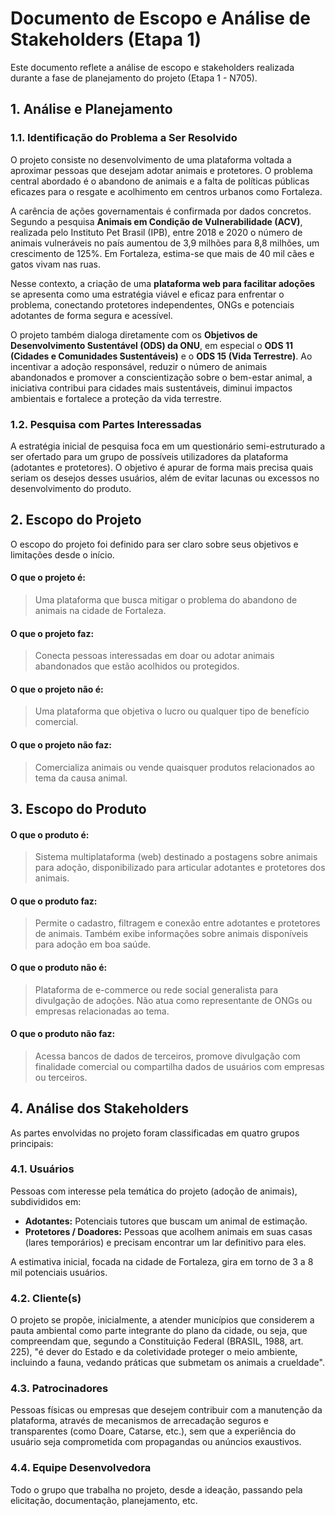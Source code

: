 # Documento de Escopo e Análise de Stakeholders (Etapa 1)

Este documento reflete a análise de escopo e stakeholders realizada durante a fase de planejamento do projeto (Etapa 1 - N705).

## 1. Análise e Planejamento

### 1.1. Identificação do Problema a Ser Resolvido

O projeto consiste no desenvolvimento de uma plataforma voltada a aproximar pessoas que desejam adotar animais e protetores. O problema central abordado é o abandono de animais e a falta de políticas públicas eficazes para o resgate e acolhimento em centros urbanos como Fortaleza.

A carência de ações governamentais é confirmada por dados concretos. Segundo a pesquisa **Animais em Condição de Vulnerabilidade (ACV)**, realizada pelo Instituto Pet Brasil (IPB), entre 2018 e 2020 o número de animais vulneráveis no país aumentou de 3,9 milhões para 8,8 milhões, um crescimento de 125%. Em Fortaleza, estima-se que mais de 40 mil cães e gatos vivam nas ruas.

Nesse contexto, a criação de uma **plataforma web para facilitar adoções** se apresenta como uma estratégia viável e eficaz para enfrentar o problema, conectando protetores independentes, ONGs e potenciais adotantes de forma segura e acessível.

O projeto também dialoga diretamente com os **Objetivos de Desenvolvimento Sustentável (ODS) da ONU**, em especial o **ODS 11 (Cidades e Comunidades Sustentáveis)** e o **ODS 15 (Vida Terrestre)**. Ao incentivar a adoção responsável, reduzir o número de animais abandonados e promover a conscientização sobre o bem-estar animal, a iniciativa contribui para cidades mais sustentáveis, diminui impactos ambientais e fortalece a proteção da vida terrestre.

### 1.2. Pesquisa com Partes Interessadas

A estratégia inicial de pesquisa foca em um questionário semi-estruturado a ser ofertado para um grupo de possíveis utilizadores da plataforma (adotantes e protetores). O objetivo é apurar de forma mais precisa quais seriam os desejos desses usuários, além de evitar lacunas ou excessos no desenvolvimento do produto.

## 2. Escopo do Projeto

O escopo do projeto foi definido para ser claro sobre seus objetivos e limitações desde o início.

#### O que o projeto é:
> Uma plataforma que busca mitigar o problema do abandono de animais na cidade de Fortaleza.

#### O que o projeto faz:
> Conecta pessoas interessadas em doar ou adotar animais abandonados que estão acolhidos ou protegidos.

#### O que o projeto não é:
> Uma plataforma que objetiva o lucro ou qualquer tipo de benefício comercial.

#### O que o projeto não faz:
> Comercializa animais ou vende quaisquer produtos relacionados ao tema da causa animal.

## 3. Escopo do Produto

#### O que o produto é:
> Sistema multiplataforma (web) destinado a postagens sobre animais para adoção, disponibilizado para articular adotantes e protetores dos animais.

#### O que o produto faz:
> Permite o cadastro, filtragem e conexão entre adotantes e protetores de animais. Também exibe informações sobre animais disponíveis para adoção em boa saúde.

#### O que o produto não é:
> Plataforma de e-commerce ou rede social generalista para divulgação de adoções. Não atua como representante de ONGs ou empresas relacionadas ao tema.

#### O que o produto não faz:
> Acessa bancos de dados de terceiros, promove divulgação com finalidade comercial ou compartilha dados de usuários com empresas ou terceiros.

## 4. Análise dos Stakeholders

As partes envolvidas no projeto foram classificadas em quatro grupos principais:

### 4.1. Usuários
Pessoas com interesse pela temática do projeto (adoção de animais), subdivididos em:
- **Adotantes:** Potenciais tutores que buscam um animal de estimação.
- **Protetores / Doadores:** Pessoas que acolhem animais em suas casas (lares temporários) e precisam encontrar um lar definitivo para eles.

A estimativa inicial, focada na cidade de Fortaleza, gira em torno de 3 a 8 mil potenciais usuários.

### 4.2. Cliente(s)
O projeto se propõe, inicialmente, a atender municípios que considerem a pauta ambiental como parte integrante do plano da cidade, ou seja, que compreendam que, segundo a Constituição Federal (BRASIL, 1988, art. 225), "é dever do Estado e da coletividade proteger o meio ambiente, incluindo a fauna, vedando práticas que submetam os animais a crueldade".

### 4.3. Patrocinadores
Pessoas físicas ou empresas que desejem contribuir com a manutenção da plataforma, através de mecanismos de arrecadação seguros e transparentes (como Doare, Catarse, etc.), sem que a experiência do usuário seja comprometida com propagandas ou anúncios exaustivos.

### 4.4. Equipe Desenvolvedora
Todo o grupo que trabalha no projeto, desde a ideação, passando pela elicitação, documentação, planejamento, etc.